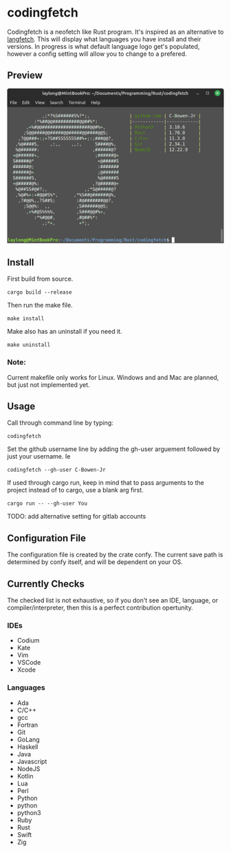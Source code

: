 # codingfetch

Codingfetch is a neofetch like Rust program. It's inspired as an alternative to [langfetch](https://github.com/aderpas/langfetch). This will display what languages you have install and their versions. In progress is what default language logo get's populated, however a config setting will allow you to change to a prefered.

## Preview
![screenshot of version 0.2.5](codingfetch_v_0-2-5.png "Example output of V.0.2.5")

## Install

 First build from source.
 ```
 cargo build --release
 ```

 Then run the make file.
 ```
 make install
 ```

 Make also has an uninstall if you need it.
 ```
 make uninstall
 ```

 ### Note:
Current makefile only works for Linux. Windows and and Mac are planned, 
but just not implemented yet.

## Usage

Call through command line by typing:
```
codingfetch
```

Set the github username line by adding the gh-user arguement followed by just your username. Ie
```
codingfetch --gh-user C-Bowen-Jr
```

If used through cargo run, keep in mind that to pass arguments to the project instead of to cargo, use a blank arg first.
```
cargo run -- --gh-user You
```

TODO: add alternative setting for gitlab accounts

## Configuration File

The configuration file is created by the crate confy. The current save path is determined by confy itself, and will be dependent on your OS.

## Currently Checks

The checked list is not exhaustive, so if you don't see an IDE, language, or compiler/interpreter, then this is a perfect contribution opertunity.

### IDEs
- Codium
- Kate
- Vim
- VSCode
- Xcode

### Languages
- Ada
- C/C++
 - gcc
- Fortran
- Git
- GoLang
- Haskell
- Java
- Javascript
 - NodeJS
- Kotlin
- Lua
- Perl
- Python
 - python
 - python3
- Ruby
- Rust
- Swift
- Zig